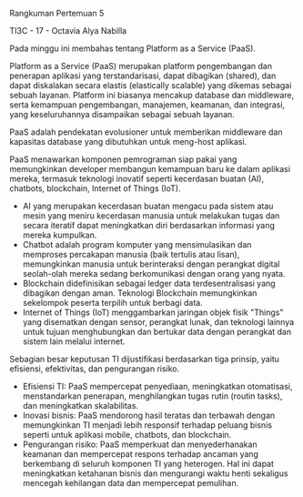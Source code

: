 Rangkuman Pertemuan 5

TI3C - 17 - Octavia Alya Nabilla

Pada minggu ini membahas tentang Platform as a Service (PaaS).

Platform as a Service (PaaS) merupakan platform pengembangan dan penerapan aplikasi yang terstandarisasi, dapat dibagikan (shared), dan dapat diskalakan secara elastis (elastically scalable) yang dikemas sebagai sebuah layanan. Platform ini biasanya mencakup database dan middleware, serta kemampuan pengembangan, manajemen, keamanan, dan integrasi, yang keseluruhannya disampaikan sebagai sebuah layanan.

PaaS adalah pendekatan evolusioner untuk memberikan middleware dan kapasitas database yang dibutuhkan untuk meng-host aplikasi.

PaaS menawarkan komponen pemrograman siap pakai yang memungkinkan developer membangun kemampuan baru ke dalam aplikasi mereka, termasuk teknologi inovatif seperti kecerdasan buatan (AI), chatbots, blockchain, Internet of Things (IoT). 

- AI yang merupakan kecerdasan buatan mengacu pada sistem atau mesin yang meniru kecerdasan manusia untuk melakukan tugas dan secara iteratif dapat meningkatkan diri berdasarkan informasi yang mereka kumpulkan.
- Chatbot adalah program komputer yang mensimulasikan dan memproses percakapan manusia (baik tertulis atau lisan), memungkinkan manusia untuk berinteraksi dengan perangkat digital seolah-olah mereka sedang berkomunikasi dengan orang yang nyata.
- Blockchain didefinisikan sebagai ledger data terdesentralisasi yang dibagikan dengan aman. Teknologi Blockchain memungkinkan sekelompok peserta terpilih untuk berbagi data. 
- Internet of Things (IoT) menggambarkan jaringan objek fisik "Things" yang disematkan dengan sensor, perangkat lunak, dan teknologi lainnya untuk tujuan menghubungkan dan bertukar data dengan perangkat dan sistem lain melalui internet.

Sebagian besar keputusan TI dijustifikasi berdasarkan tiga prinsip, yaitu efisiensi, efektivitas, dan pengurangan risiko. 

- Efisiensi TI: PaaS mempercepat penyediaan, meningkatkan otomatisasi, menstandarkan
penerapan, menghilangkan tugas rutin (routin tasks), dan meningkatkan skalabilitas.
- Inovasi bisnis: PaaS mendorong hasil teratas dan terbawah dengan memungkinkan TI menjadi lebih responsif terhadap peluang bisnis seperti untuk aplikasi mobile, chatbots,
dan blockchain.
- Pengurangan risiko: PaaS memperkuat dan menyederhanakan keamanan dan mempercepat respons terhadap ancaman yang berkembang di seluruh komponen TI yang heterogen. Hal ini
dapat meningkatkan ketahanan bisnis dan mengurangi waktu henti sekaligus mencegah kehilangan data dan mempercepat pemulihan.